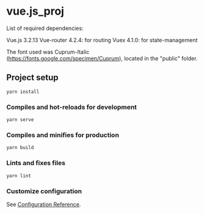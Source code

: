 # vue.js_proj

List of required dependencies:

Vue.js 3.2.13
Vue-router 4.2.4: for routing
Vuex 4.1.0: for state-management

The font used was Cuprum-Italic (https://fonts.google.com/specimen/Cuprum), located in the "public" folder.

## Project setup
```
yarn install
```

### Compiles and hot-reloads for development
```
yarn serve
```

### Compiles and minifies for production
```
yarn build
```

### Lints and fixes files
```
yarn lint
```

### Customize configuration
See [Configuration Reference](https://cli.vuejs.org/config/).
